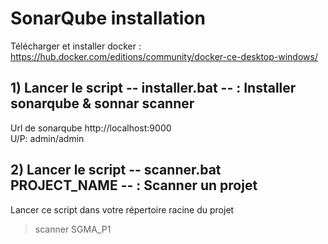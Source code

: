 # SonarQube installation

Télécharger et installer docker : https://hub.docker.com/editions/community/docker-ce-desktop-windows/

## 1) Lancer le script -- installer.bat -- : Installer sonarqube & sonnar scanner

Url de sonarqube http://localhost:9000  
U/P: admin/admin

## 2) Lancer le script -- scanner.bat PROJECT_NAME -- : Scanner un projet 

Lancer ce script dans votre répertoire racine du projet
> scanner SGMA_P1

